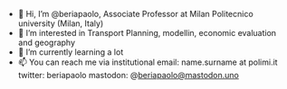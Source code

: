 - 👋 Hi, I’m @beriapaolo, Associate Professor at Milan Politecnico university (Milan, Italy)
- 👀 I’m interested in Transport Planning, modellin, economic evaluation and geography
- 🌱 I’m currently learning a lot
- 📫 You can reach me via institutional email: name.surname at polimi.it
                                         twitter: beriapaolo
                                         mastodon: @beriapaolo@mastodon.uno

<!---
beriapaolo/beriapaolo is a ✨ special ✨ repository because its `README.md` (this file) appears on your GitHub profile.
You can click the Preview link to take a look at your changes.

- 💞️ I’m looking to collaborate on ...
--->
